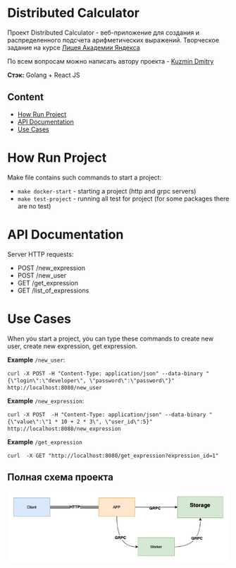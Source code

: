 # Distributed Calculator

Проект Distributed Calculator - веб-приложение для создания и распределенного подсчета арифметических выражений. Творческое задание на курсе [Лицея Академии Яндекса](https://lyceum.yandex.ru/go)

По всем вопросам можно написать автору проекта - [Kuzmin Dmitry](https://t.me/kuzmindev)

**Стэк:** Golang + React JS

## Content
- [How Run Project](#how-run-project)
- [API Documentation](#api-documentation)
- [Use Cases](#use-cases)

# How Run Project

Make file contains such commands to start a project:
- `make docker-start` - starting a project (http and grpc servers)
- `make test-project` - running all test for project (for some packages there are no test)


# API Documentation

Server HTTP requests:
- POST /new_expression
- POST /new_user
- GET  /get_expression
- GET  /list_of_expressions

# Use Cases    
When you start a project, you can type these commands to create new user, create new expression, get expression.

**Example** `/new_user`:
```
curl -X POST -H "Content-Type: application/json" --data-binary "{\"login\":\"developer\", \"password\":\"password\"}" http://localhost:8080/new_user
```

**Example** `/new_expression`:
```
curl -X POST  -H "Content-Type: application/json" --data-binary "{\"value\":\"1 * 10 + 2 * 3\", \"user_id\":5}" http://localhost:8080/new_expression
```

**Example** `/get_expression`
```
curl  -X GET "http://localhost:8080/get_expression?expression_id=1"
```


## Полная схема проекта

<!--![Project Schema](./docs/Distributed%20Calculator%20Schema.png) -->
<img src="./docs/Scheme Project.png" alt="schema" style="margin: 0 auto; width:600px;"/>
